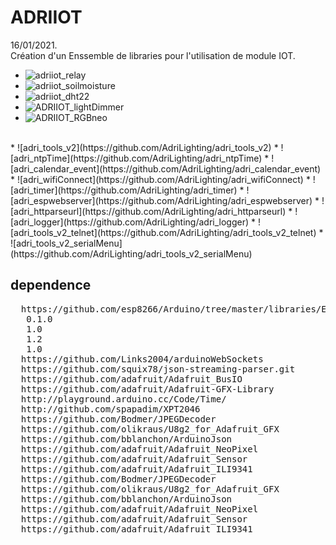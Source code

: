 # ADRIIOT
16/01/2021.<br />
Création d'un Enssemble de libraries pour l'utilisation de module IOT.<br />

* ![adriiot_relay](https://github.com/AdriLighting/adriiot_relay)<br />
* ![adriiot_soilmoisture](https://github.com/AdriLighting/adriiot_soilmoisture)<br />
* ![adriiot_dht22](https://github.com/AdriLighting/adriiot_dht22)<br />
* ![ADRIIOT_lightDimmer](https://github.com/AdriLighting/ADRIIOT_lightDimmer)
* ![ADRIIOT_RGBneo](https://github.com/AdriLighting/ADRIIOT_RGBneo)
<br>
* ![adri_tools_v2](https://github.com/AdriLighting/adri_tools_v2)
* ![adri_ntpTime](https://github.com/AdriLighting/adri_ntpTime)
* ![adri_calendar_event](https://github.com/AdriLighting/adri_calendar_event)
* ![adri_wifiConnect](https://github.com/AdriLighting/adri_wifiConnect)
* ![adri_timer](https://github.com/AdriLighting/adri_timer)
* ![adri_espwebserver](https://github.com/AdriLighting/adri_espwebserver)
* ![adri_httparseurl](https://github.com/AdriLighting/adri_httparseurl)
* ![adri_logger](https://github.com/AdriLighting/adri_logger)
* ![adri_tools_v2_telnet](https://github.com/AdriLighting/adri_tools_v2_telnet)
* ![adri_tools_v2_serialMenu](https://github.com/AdriLighting/adri_tools_v2_serialMenu)

## dependence
<pre>
  https://github.com/esp8266/Arduino/tree/master/libraries/ESP8266WiFi
  <LittleFS(esp8266)> 0.1.0
  <ESP8266WiFi> 1.0
  <ESP8266mDNS> 1.2  
  <ArduinoOTA> 1.0
  https://github.com/Links2004/arduinoWebSockets
  https://github.com/squix78/json-streaming-parser.git
  https://github.com/adafruit/Adafruit_BusIO
  https://github.com/adafruit/Adafruit-GFX-Library
  http://playground.arduino.cc/Code/Time/
  http://github.com/spapadim/XPT2046
  https://github.com/Bodmer/JPEGDecoder
  https://github.com/olikraus/U8g2_for_Adafruit_GFX
  https://github.com/bblanchon/ArduinoJson
  https://github.com/adafruit/Adafruit_NeoPixel
  https://github.com/adafruit/Adafruit_Sensor
  https://github.com/adafruit/Adafruit_ILI9341
  https://github.com/Bodmer/JPEGDecoder
  https://github.com/olikraus/U8g2_for_Adafruit_GFX
  https://github.com/bblanchon/ArduinoJson
  https://github.com/adafruit/Adafruit_NeoPixel
  https://github.com/adafruit/Adafruit_Sensor
  https://github.com/adafruit/Adafruit_ILI9341  
</pre>


